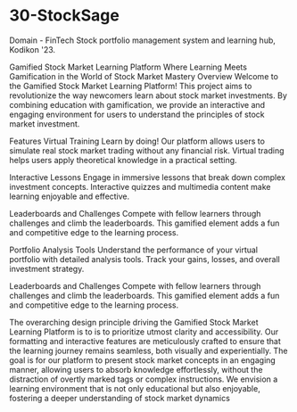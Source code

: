 # 30-StockSage
Domain - FinTech
Stock portfolio management system and learning hub, Kodikon '23.

Gamified Stock Market Learning Platform
Where Learning Meets Gamification in the World of Stock Market Mastery
Overview
Welcome to the Gamified Stock Market Learning Platform! This project aims to revolutionize the way newcomers learn about stock market investments. By combining education with gamification, we provide an interactive and engaging environment for users to understand the principles of stock market investment.

Features
Virtual Training
Learn by doing! Our platform allows users to simulate real stock market trading without any financial risk. Virtual trading helps users apply theoretical knowledge in a practical setting.

Interactive Lessons
Engage in immersive lessons that break down complex investment concepts. Interactive quizzes and multimedia content make learning enjoyable and effective.

Leaderboards and Challenges
Compete with fellow learners through challenges and climb the leaderboards. This gamified element adds a fun and competitive edge to the learning process.

Portfolio Analysis Tools
Understand the performance of your virtual portfolio with detailed analysis tools. Track your gains, losses, and overall investment strategy.

Leaderboards and Challenges
Compete with fellow learners through challenges and climb the leaderboards. This gamified element adds a fun and competitive edge to the learning process.

The overarching design principle driving the Gamified Stock Market Learning Platform is to is to prioritize utmost clarity and accessibility. Our formatting and interactive features are meticulously crafted to ensure that the learning journey remains seamless, both visually and experientially. The goal is for our platform to present stock market concepts in an engaging manner, allowing users to absorb knowledge effortlessly, without the distraction of overtly marked tags or complex instructions. We envision a learning environment that is not only educational but also enjoyable, fostering a deeper understanding of stock market dynamics
